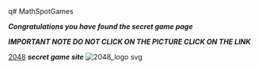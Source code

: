 q# MathSpotGames

***Congratulations you have found the secret game page***

*****IMPORTANT NOTE DO NOT CLICK ON THE PICTURE CLICK ON THE LINK*****

[2048](https://abc6782.github.io/games/2048/index.html) ***secret game site***
![2048_logo svg](https://github.com/Cosmosinagalaxy/MathSpotGames/assets/144862171/44ee7b4d-522a-418c-b3a6-3f3f6a316707)
